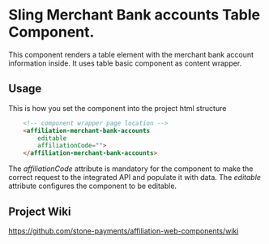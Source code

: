 # Sling Merchant Bank accounts Table Component.

This component renders a table element with the merchant bank account information inside. It uses table basic component as content wrapper.

## Usage

This is how you set the component into the project html structure

```html
    <!-- component wrapper page location -->
    <affiliation-merchant-bank-accounts
        editable
        affiliationCode="">
    </affiliation-merchant-bank-accounts>
```

The *affiliationCode* attribute is mandatory for the component to make the correct request to the integrated API and populate it with data.
The *editable* attribute configures the component to be editable.

## Project Wiki

https://github.com/stone-payments/affiliation-web-components/wiki